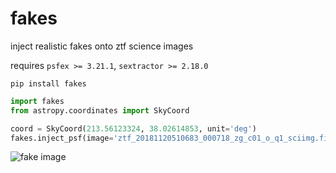 # fakes
inject realistic fakes onto ztf science images

requires `psfex >= 3.21.1`, `sextractor >= 2.18.0`

```pip install fakes```

```python
import fakes
from astropy.coordinates import SkyCoord

coord = SkyCoord(213.56123324, 38.02614853, unit='deg')
fakes.inject_psf(image='ztf_20181120510683_000718_zg_c01_o_q1_sciimg.fits', mag=15, coord=coord)
```

![fake image](https://user-images.githubusercontent.com/2769632/81816987-0e3f8480-94fa-11ea-81a5-ccd81cee8bf0.png)
